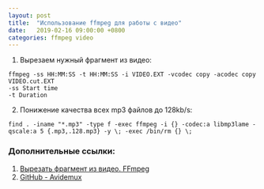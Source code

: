 ```yaml
---
layout: post
title:  "Использование ffmpeg для работы с видео"
date:   2019-02-16 09:00:00 +0800
categories: ffmpeg video
---
```


1. Вырезаем нужный фрагмент из видео:
```
ffmpeg -ss HH:MM:SS -t HH:MM:SS -i VIDEO.EXT -vcodec copy -acodec copy VIDEO.cut.EXT
-ss Start time
-t Duration
```
2. Понижение качества всех mp3 файлов до 128kb/s:
```
find . -iname "*.mp3" -type f -exec ffmpeg -i {} -codec:a libmp3lame -qscale:a 5 {.mp3,.128.mp3} -y \; -exec /bin/rm {} \;
```

### Дополнительные ссылки:
1. [Вырезать фрагмент из видео. FFmpeg](http://www.kompx.com/ru/vyrezat-fragment-iz-video-ffmpeg.htm)
2. [GitHub - Avidemux](https://github.com/mean00/avidemux2)